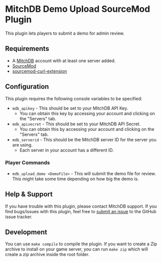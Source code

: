 # MitchDB Demo Upload SourceMod Plugin
This plugin lets players to submit a demo for admin review.


## Requirements
* A [MitchDB](http://www.mitchdb.com/) account with at least one server added.
* [SourceMod](http://www.sourcemod.net/)
* [sourcemod-curl-extension](http://code.google.com/p/sourcemod-curl-extension/)



## Configuration
This plugin requires the following console variables to be specified:

* `mdb_apikey` - This should be set to your MitchDB API Key.
  * You can obtain this key by accessing your account and clicking on the "Servers" tab.
* `mdb_apisecret` - This should be set to your MitchDB API Secret. 
  * You can obtain this by accessing your account and clicking on the "Servers" tab.
* `mdb_serverid` - This should be the MitchDB server ID for the server you are using.
  * Each server in your account has a different ID.

### Player Commands
* `mdb_upload_demo <DemoFile>` - This will submit the demo file for review. This might take some time depending on how big the demo is.


## Help & Support
If you have trouble with this plugin, please contact MitchDB support. If you find bugs/issues with this plugin, feel free to [submit an issue](https://github.com/mitchdb/demo-uploader/issues) to the GitHub issue tracker.

## Development
You can use `make compile` to compile the plugin. If you want to create a Zip archive to install on your game server, you can run `make zip` which will create a zip archive inside the root folder.
